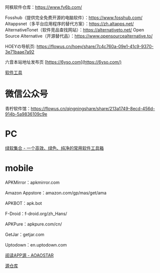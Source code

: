 

阿枫软件仓库：https://www.fy6b.com/

Fosshub（提供完全免费开源的电脑软件）：https://www.fosshub.com/
Altappsnet（多平台应用程序的替代方案）：https://zh.altapps.net/
AlternativeTonet（软件竞品查找网站）：https://alternativeto.net/
Open Source Alternative（开源替代品）：https://www.opensourcealternative.to/

HOEYの导航页: https://flowus.cn/hoey/share/7c4c760a-09e1-41c9-9370-3e71baae7a92

六音本站地址发布页 [https://6yso.com](https://6yso.com/)

[软件工具](https://docs.qq.com/doc/DU3FYbnZhS1JDam5z)

# 微信公众号

青柠软件馆：https://flowus.cn/qingningshare/share/213a1749-8ecd-456d-914b-5a9836109c9e

# PC

[绿软集合 - 一个高效、绿色、纯净的常用软件工具箱](http://www.greensoftwarehub.com/download.html)



# mobile

APKMirror：apkmirror.com

Amazon Appstore：amazon.com/gp/mas/get/ama

APKBOT：apk.bot

F-Droid：f-droid.org/zh_Hans/

APKPure：apkpure.com/cn/

GetJar：getjar.com 

Uptodown：en.uptodown.com

[阅读APP源 - AOAOSTAR](https://legado.aoaostar.com/)

[源仓库](http://www.yckceo.com/yuedu/index/index.html)